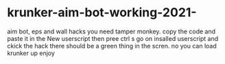 # krunker-aim-bot-working-2021-
aim bot, eps and wall hacks 
 you need tamper monkey.
 copy the code and paste it in the  New userscript 
 then pree ctrl s 
 go on insalled  userscript and ckick the hack there should be a green thing in the scren. 
 no you can load krunker up 
 enjoy 
